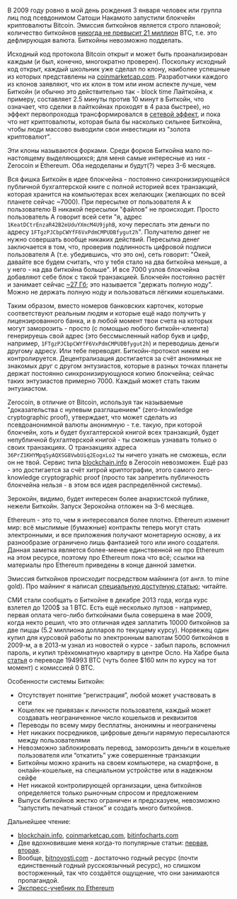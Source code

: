 В 2009 году ровно в мой день рождения 3 января человек или группа лиц под псевдонимом Сатоши Накамото запустили блокчейн криптовалюты Bitcoin. Эмиссия биткойнов является строго плановой; количество биткойнов [никогда не превысит 21 миллион](https://en.bitcoin.it/wiki/Controlled_supply#Projected_Bitcoins_Short_Term) BTC, т.е. это дефлирующая валюта. Биткойны невозможно подделать.

Исходный код протокола Bitcoin открыт и может быть проанализирован каждым (и был, конечно, многократно проверен). Поскольку исходный код открыт, каждый школьник уже сделал по клону, наиболее успешные из которых представлены на [coinmarketcap.com](http://coinmarketcap.com/). Разработчики каждого из клонов заявляют, что их клон в том или ином аспекте лучше, чем Биткойн (и обычно это действительно так - block time Лайткойна, к примеру, составляет 2.5 минуты против 10 минут в Биткойн, что означает, что сделки в лайткойнах проходят в 4 раза быстрее), но эффект первопроходца трансформировался в [сетевой эффект](http://www.computerra.ru/wp-content/uploads/2014/07/BitLicense-3-780x552.png), и пока что нет криптовалюты, которая была бы насколько сильнее Биткойна, чтобы люди массово выводили свои инвестиции из "золота криптовалют".

Эти клоны называются форками. Среди форков Биткойна мало по-настоящему выделяющихся; для меня самые интересные из них - Zerocoin и Ethereum. Оба недоделаны и будут(?) через 3-6 месяцев.

Вся фишка Биткойн в идее блокчейна - постоянно синхронизирующейся публичной бухгалтерской книге с полной историей всех транзакций, которая хранится на компьютерах всех желающих (желающих по всей планете сейчас ~7000). При пересылке от пользователя А к пользователю В никакой пересылки "файлов" не происходит. Просто пользователь А говорит всей сети "я, адрес `1KeatDCtrEnzaR42B2eUduYXmcM4U9jphB`, хочу переслать эти деньги по адресу `1FTgzPJCbpCWYfF6VxPdmCMPUDBfygut2h`". Получателю денег не нужно совершать вообще никаких действий. Пересылка денег заключается в том, что, проверив подлинность цифровой подписи пользователя А (т.е. убедившись, что это он), сеть говорит: "Окей, давайте все будем считать, что у тебя стало на два биткойна меньше, а у него - на два биткойна больше". И все 7000 узлов блокчейна добавляют себе блок с такой транзакцией. Блокчейн постоянно растёт и занимает сейчас [~27 Гб](http://bitinfocharts.com/ru/); это называется "держать полную ноду". Можно не держать полную ноду и пользоваться лёгкими кошельками.

Таким образом, вместо номеров банковских карточек, которые соответствуют реальным людям и которые ещё надо получить у лицензированного банка, и в любой момент твои счета на которых могут заморозить - просто (с помощью любого биткойн-клиента) генерируешь свой адрес (это бессмысленный набор букв и цифр, например, `1FTgzPJCbpCWYfF6VxPdmCMPUDBfygut2h`) и переводишь деньги другому адресу. Или тебе переводят. Биткойн-протокол никем не контролируется. Децентрализация достигается за счёт анонимных не знакомых друг с другом энтузиастов, которые в разных точках планеты держат постоянно синхронизирующуюся копию блокчейна; сейчас таких энтузиастов примерно 7000. Каждый может стать таким энтузиастом.

Zerocoin, в отличие от Bitcoin, используя так называемые "доказательства с нулевым разглашением" (zero-knowledge cryptographic proof), утверждает, что может сделать из псевдоанонимной валюты анонимную - т.е. такую, при которой блокчейн, хоть и будет бухгалтерской книгой всех транзакций, будет непубличной бухгалтерской книгой - ты сможешь узнавать только о своих транзакциях. О транзакциях адреса `36PrZ1KHYMpqSyAQXSG8VwbUiq2EogxLo2` ты ничего узнать не сможешь, если он не твой. Сервис типа [blockchain.info](http://blockchain.info/) в Zerocoin невозможен. Ещё раз - это достигается за счёт хитрой криптографии, этого самого zero-knowledge cryptographic proof (просто так запретить публичность блокчейна нельзя - в этом вся идея распределённой системы).

Зерокойн, видимо, будет интересен более анархистской публике, нежели Биткойн. Запуск Зерокойна отложен на 3-6 месяцев.

Ethereum - это то, чем я интересовался более плотно. Ethereum изменит мир: всё мыслимые (бумажные) контракты теперь могут стать электронными, и все приложения получают монетарную основу, а их разнообразие ограничено лишь фантазией того или иного создателя. Данная заметка является более-менее единственной не про Ethereum на этом ресурсе, поэтому про Ethereum пока что всё; ссылки на материалы про Ethereum приведены в конце данной заметки.

Эмиссия биткойнов происходит посредством майнинга (от англ. to mine gold). Про майнинг я написал [специальную доступную статью](https://github.com/snordenstorm/wiki/wiki/%D0%9C%D0%B0%D0%B9%D0%BD%D0%B8%D0%BD%D0%B3-%D0%B1%D0%B8%D1%82%D0%BA%D0%BE%D0%B9%D0%BD%D0%BE%D0%B2); читайте. 

СМИ стали сообщать о Биткойне в декабре 2013 года, когда курс взлетел до 1200$ за 1 BTC. Есть ещё несколько лулзов - например, первая оплата чего-либо биткойнами была совершена в мае 2009, когда некто решил, что это отличная идея заплатить 10000 биткойнов за две пиццы (5.2 миллиона долларов по текущему курсу). Норвежец один купил для курсовой работы по электронным валютам 5000 биткойнов в 2009-м, а в 2013-м узнал из новостей о курсе - забыл пароль, вспомнил пароль, и купил трёхкомнатную квартиру в центре Осло. На Хабре была [статья](http://habrahabr.ru/post/203374/) о переводе 194993 BTC (чуть более $160 млн по курсу на тот момент) с комиссией 0 BTC.

Особенности системы Биткойн:

- Отсутствует понятие “регистрация”, любой может участвовать в сети
- Кошелек не привязан к личности пользователя, каждый может создавать неограниченное число кошельков и реквизитов
- Переводы по всему миру бесплатны, анонимны и неограничены
- Нет никаких посредников, цифровые деньги нарямую пересылаются между пользователями
- Невозможно заблокировать перевод, заморозить деньги в кошельке пользователя или “откатить” уже совершенные транзакции
- Биткойны можно хранить на своем компьютере, на смартфоне, в онлайн-кошельке, на специальном устройстве или в надежном сейфе
- Нет никакой контролирующей организации, цена биткойнов определяется только рыночным спросом и предложением
- Выпуск биткойнов жестко ограничен и предсказуем, невозможно “запустить печатный станок” и создать много биткойнов.

Дальнейшее чтение:
* [blockchain.info](http://blockchain.info/), [coinmarketcap.com](http://coinmarketcap.com/), [bitinfocharts.com](http://bitinfocharts.com/)
* Две вдохновившие меня когда-то популярные статьи: [первая](http://bitnovosti.com/2014/03/05/dacs/), [вторая](http://bitnovosti.com/2014/03/01/etherium-next-generation-crypto/).
* Вообще, [bitnovosti.com](http://bitnovosti.com/) - достаточно годный ресурс (почти единственный годный русскоязычный ресурс), но слишком восторженный, так что создаётся ощущение, что они занимаются пропагандой.
* [Экспресс-учебник по Ethereum](https://github.com/snordenstorm/wiki/wiki/%D0%AD%D0%BA%D1%81%D0%BF%D1%80%D0%B5%D1%81%D1%81-%D1%83%D1%87%D0%B5%D0%B1%D0%BD%D0%B8%D0%BA-%D0%BF%D0%BE-Ethereum)